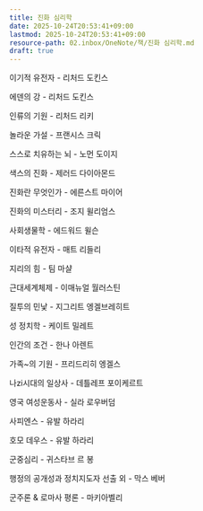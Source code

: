 ```yaml
---
title: 진화 심리학
date: 2025-10-24T20:53:41+09:00
lastmod: 2025-10-24T20:53:41+09:00
resource-path: 02.inbox/OneNote/책/진화 심리학.md
draft: true
---
```

이기적 유전자 - 리처드 도킨스

에덴의 강 - 리처드 도킨스

인류의 기원 - 리처드 리키

놀라운 가설 - 프랜시스 크릭

스스로 치유하는 뇌 - 노먼 도이지

색스의 진화 - 제러드 다이아몬드

진화란 무엇인가 - 에른스트 마이어

진화의 미스터리 - 조지 윌리엄스

사회생물학 - 에드워드 윌슨

이타적 유전자 - 매트 리들리

지리의 힘 - 팀 마샬

근대세계체제 - 이매뉴얼 월러스틴

질투의 민낯 - 지그리트 엥겔브레히트

성 정치학 - 케이트 밀레트

인간의 조건 - 한나 아렌트

가족~의 기원 - 프리드리히 엥겔스

나zi시대의 일상사 - 데틀레프 포이케르트

영국 여성운동사 - 실라 로우버덤

사피엔스 - 유발 하라리

호모 데우스 - 유발 하라리

군중심리 - 귀스타브 르 봉

행정의 공개성과 정치지도자 선출 외 - 막스 베버

군주론 & 로마사 평론 - 마키아벨리